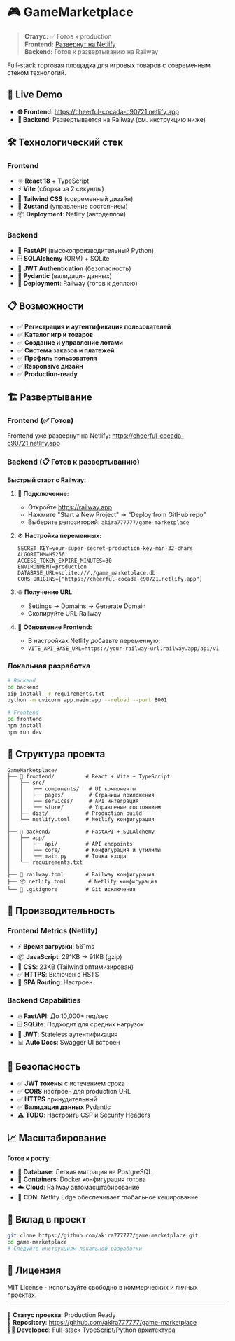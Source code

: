 # 🎮 GameMarketplace

> **Статус:** ✅ Готов к production  
> **Frontend:** [Развернут на Netlify](https://cheerful-cocada-c90721.netlify.app)  
> **Backend:** Готов к развертыванию на Railway  

Full-stack торговая площадка для игровых товаров с современным стеком технологий.

## 🚀 Live Demo

- **🌐 Frontend**: https://cheerful-cocada-c90721.netlify.app
- **📡 Backend**: Развертывается на Railway (см. инструкцию ниже)

## 🛠 Технологический стек

### Frontend
- ⚛️ **React 18** + TypeScript
- ⚡ **Vite** (сборка за 2 секунды)
- 🎨 **Tailwind CSS** (современный дизайн)
- 🔄 **Zustand** (управление состоянием)
- 📦 **Deployment**: Netlify (автодеплой)

### Backend  
- 🐍 **FastAPI** (высокопроизводительный Python)
- 🗄️ **SQLAlchemy** (ORM) + SQLite
- 🔐 **JWT Authentication** (безопасность)
- 📝 **Pydantic** (валидация данных)
- 🚀 **Deployment**: Railway (готов к деплою)

## 📋 Возможности

- ✅ **Регистрация и аутентификация пользователей**
- ✅ **Каталог игр и товаров**
- ✅ **Создание и управление лотами**
- ✅ **Система заказов и платежей**
- ✅ **Профиль пользователя**
- ✅ **Responsive дизайн**
- ✅ **Production-ready**

## 🏗 Развертывание

### Frontend (✅ Готов)
Frontend уже развернут на Netlify: https://cheerful-cocada-c90721.netlify.app

### Backend (📋 Готов к развертыванию)

**Быстрый старт с Railway:**

1. 🔗 **Подключение:**
   - Откройте https://railway.app
   - Нажмите "Start a New Project" → "Deploy from GitHub repo"
   - Выберите репозиторий: `akira777777/game-marketplace`

2. ⚙️ **Настройка переменных:**
   ```env
   SECRET_KEY=your-super-secret-production-key-min-32-chars
   ALGORITHM=HS256
   ACCESS_TOKEN_EXPIRE_MINUTES=30
   ENVIRONMENT=production
   DATABASE_URL=sqlite:///./game_marketplace.db
   CORS_ORIGINS=["https://cheerful-cocada-c90721.netlify.app"]
   ```

3. 🌐 **Получение URL:**
   - Settings → Domains → Generate Domain
   - Скопируйте URL Railway

4. 🔄 **Обновление Frontend:**
   - В настройках Netlify добавьте переменную:
   - `VITE_API_BASE_URL=https://your-railway-url.railway.app/api/v1`

### Локальная разработка

```bash
# Backend
cd backend
pip install -r requirements.txt
python -m uvicorn app.main:app --reload --port 8001

# Frontend  
cd frontend
npm install
npm run dev
```

## 📁 Структура проекта

```
GameMarketplace/
├── 🎨 frontend/          # React + Vite + TypeScript
│   ├── src/
│   │   ├── components/   # UI компоненты
│   │   ├── pages/        # Страницы приложения
│   │   ├── services/     # API интеграция
│   │   └── store/        # Управление состоянием
│   ├── dist/            # Production build
│   └── netlify.toml     # Netlify конфигурация
│
├── 🐍 backend/           # FastAPI + SQLAlchemy  
│   ├── app/
│   │   ├── api/         # API endpoints
│   │   ├── core/        # Конфигурация и утилиты
│   │   └── main.py      # Точка входа
│   └── requirements.txt
│
├── 🚀 railway.toml       # Railway конфигурация
├── 📦 netlify.toml       # Netlify конфигурация
└── 🔧 .gitignore         # Git исключения
```

## 🔧 Производительность

### Frontend Metrics (Netlify)
- ⚡ **Время загрузки**: 561ms
- 📦 **JavaScript**: 291KB → 91KB (gzip)
- 🎨 **CSS**: 23KB (Tailwind оптимизирован)
- ✅ **HTTPS**: Включен с HSTS
- 🔄 **SPA Routing**: Настроен

### Backend Capabilities
- 🔥 **FastAPI**: До 10,000+ req/sec
- 🗄️ **SQLite**: Подходит для средних нагрузок
- 🔐 **JWT**: Stateless аутентификация
- 📊 **Auto Docs**: Swagger UI встроен

## 🔐 Безопасность

- ✅ **JWT токены** с истечением срока
- ✅ **CORS** настроен для production URL
- ✅ **HTTPS** принудительный
- ✅ **Валидация данных** Pydantic
- ⚠️ **TODO**: Настроить CSP и Security Headers

## 📈 Масштабирование

**Готов к росту:**
- 🔄 **Database**: Легкая миграция на PostgreSQL  
- 🐳 **Containers**: Docker конфигурация готова
- ☁️ **Cloud**: Railway автомасштабирование
- 💾 **CDN**: Netlify Edge обеспечивает глобальное кеширование

## 🤝 Вклад в проект

```bash
git clone https://github.com/akira777777/game-marketplace.git
cd game-marketplace
# Следуйте инструкциям локальной разработки
```

## 📄 Лицензия

MIT License - используйте свободно в коммерческих и личных проектах.

---

**🎯 Статус проекта**: Production Ready  
**🔗 Repository**: https://github.com/akira777777/game-marketplace  
**👨‍💻 Developed**: Full-stack TypeScript/Python архитектура